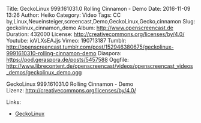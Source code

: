 Title: GeckoLinux 999.161031.0 Rolling Cinnamon - Demo
Date: 2016-11-09 13:26
Author: Heiko
Category: Video
Tags: CC by,Linux,Neueinsteiger,screencast,Demo,GeckoLinux,Gecko,cinnamon
Slug: geckolinux_cinnamon_demo
Album: http://www.openscreencast.de
Duration: 432000
License: http://creativecommons.org/licenses/by/4.0/
Youtube: ioVLXsEAJjs
Vimeo: 190713187
Tumblr: http://openscreencast.tumblr.com/post/152946380675/geckolinux-9991610310-rolling-cinnamon-demo
Diaspora: https://pod.geraspora.de/posts/5457588
Oggfile: http://www.librecontent.de/openscreencast/videos/openscreencast_videos_demos/geckolinux_demo.ogg

GeckoLinux 999.161031.0 Rolling Cinnamon - Demo  
Lizenz: <http://creativecommons.org/licenses/by/4.0/>  
  

Links:

  * [GeckoLinux](https://geckolinux.github.io/)

